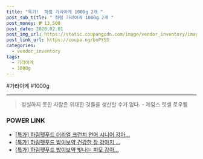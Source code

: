 ```yaml
--- 
title: "특가!  하림 가라아게 1000g 2개 " 
post_sub_title: " 하림 가라아게 1000g 2개 " 
post_money: ₩ 13,500 
post_date: 2020.02.01 
post_img_url: https://static.coupangcdn.com/image/vendor_inventory/images/2017/12/18/16/9/19c98a28-5e83-4363-a724-0926aa2573d0.jpg 
post_link_url: https://coupa.ng/bnPYSS 
categories: 
  - vendor_inventory 
tags: 
  - 가라아게 
  - 1000g 
--- 
```

  #가라아게 #1000g 
<hr> 

> 성실하지 못한 사람은 위대한 것들을 생산할 수가 없다. - 제임스 럿셀 로우웰 


### POWER LINK

* <a href="https://blog.naver.com/an0733/221791493989" target="_blank">[특가] 하림펫푸드 더리얼 크런치 연어 시니어 강아...</a>
* <a href="https://blog.naver.com/sakai111/221790745330" target="_blank">[특가] 하림펫푸드 밥이보약 건강한 장 강아지 ...</a>
* <a href="https://blog.naver.com/sakai111/221790567989" target="_blank">[특가] 하림펫푸드 밥이보약 빛나는 피모 강아...</a>
